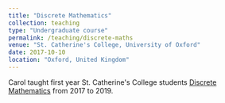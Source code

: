 ```yaml
---
title: "Discrete Mathematics"
collection: teaching
type: "Undergraduate course"
permalink: /teaching/discrete-maths
venue: "St. Catherine's College, University of Oxford"
date: 2017-10-10
location: "Oxford, United Kingdom"
---
```


Carol taught first year St. Catherine's College students
[Discrete Mathematics](https://www.cs.ox.ac.uk/teaching/courses/2019-2020/discretemaths)
from 2017 to 2019.
